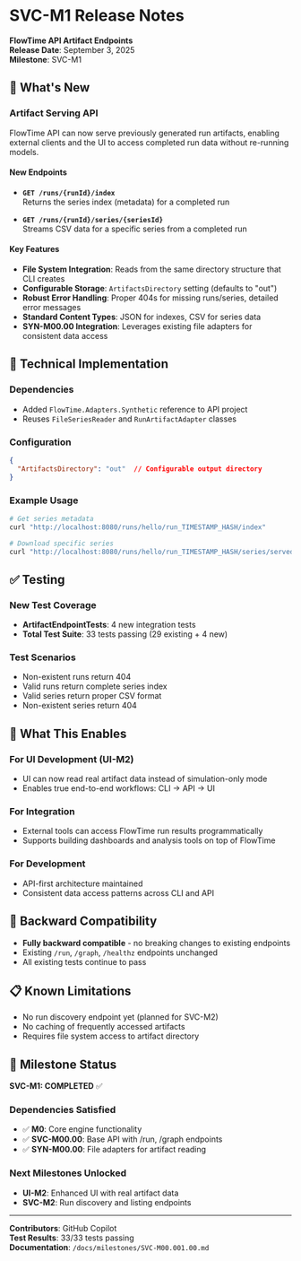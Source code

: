 # SVC-M1 Release Notes

**FlowTime API Artifact Endpoints**  
**Release Date**: September 3, 2025  
**Milestone**: SVC-M1  

## 🎯 What's New

### Artifact Serving API

FlowTime API can now serve previously generated run artifacts, enabling external clients and the UI to access completed run data without re-running models.

#### New Endpoints

* **`GET /runs/{runId}/index`**  
  Returns the series index (metadata) for a completed run
  
* **`GET /runs/{runId}/series/{seriesId}`**  
  Streams CSV data for a specific series from a completed run

#### Key Features

* **File System Integration**: Reads from the same directory structure that CLI creates
* **Configurable Storage**: `ArtifactsDirectory` setting (defaults to "out")  
* **Robust Error Handling**: Proper 404s for missing runs/series, detailed error messages
* **Standard Content Types**: JSON for indexes, CSV for series data
* **SYN-M00.00 Integration**: Leverages existing file adapters for consistent data access

## 🔧 Technical Implementation

### Dependencies
* Added `FlowTime.Adapters.Synthetic` reference to API project
* Reuses `FileSeriesReader` and `RunArtifactAdapter` classes

### Configuration
```json
{
  "ArtifactsDirectory": "out"  // Configurable output directory
}
```

### Example Usage
```bash
# Get series metadata
curl "http://localhost:8080/runs/hello/run_TIMESTAMP_HASH/index"

# Download specific series
curl "http://localhost:8080/runs/hello/run_TIMESTAMP_HASH/series/served@SERVED@DEFAULT"
```

## ✅ Testing

### New Test Coverage
* **ArtifactEndpointTests**: 4 new integration tests
* **Total Test Suite**: 33 tests passing (29 existing + 4 new)

### Test Scenarios
* Non-existent runs return 404
* Valid runs return complete series index  
* Valid series return proper CSV format
* Non-existent series return 404

## 🚀 What This Enables

### For UI Development (UI-M2)
* UI can now read real artifact data instead of simulation-only mode
* Enables true end-to-end workflows: CLI → API → UI

### For Integration
* External tools can access FlowTime run results programmatically
* Supports building dashboards and analysis tools on top of FlowTime

### For Development
* API-first architecture maintained
* Consistent data access patterns across CLI and API

## 🔄 Backward Compatibility

* **Fully backward compatible** - no breaking changes to existing endpoints
* Existing `/run`, `/graph`, `/healthz` endpoints unchanged
* All existing tests continue to pass

## 📋 Known Limitations

* No run discovery endpoint yet (planned for SVC-M2)
* No caching of frequently accessed artifacts
* Requires file system access to artifact directory

## 🎉 Milestone Status

**SVC-M1: COMPLETED** ✅

### Dependencies Satisfied
* ✅ **M0**: Core engine functionality  
* ✅ **SVC-M00.00**: Base API with /run, /graph endpoints
* ✅ **SYN-M00.00**: File adapters for artifact reading

### Next Milestones Unlocked
* **UI-M2**: Enhanced UI with real artifact data
* **SVC-M2**: Run discovery and listing endpoints

---

**Contributors**: GitHub Copilot  
**Test Results**: 33/33 tests passing  
**Documentation**: `/docs/milestones/SVC-M00.001.00.md`
